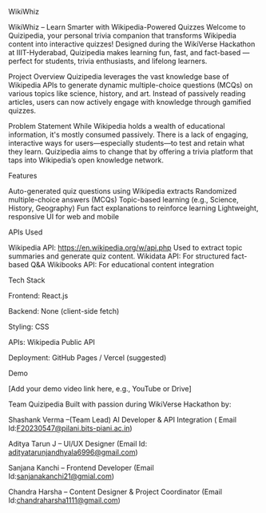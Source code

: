 WikiWhiz

WikiWhiz – Learn Smarter with Wikipedia-Powered Quizzes
Welcome to Quizipedia, your personal trivia companion that transforms Wikipedia content into interactive quizzes! Designed during the WikiVerse Hackathon at IIIT-Hyderabad, Quizipedia makes learning fun, fast, and fact-based — perfect for students, trivia enthusiasts, and lifelong learners.


Project Overview
Quizipedia leverages the vast knowledge base of Wikipedia APIs to generate dynamic multiple-choice questions (MCQs) on various topics like science, history, and art. Instead of passively reading articles, users can now actively engage with knowledge through gamified quizzes.


Problem Statement
While Wikipedia holds a wealth of educational information, it's mostly consumed passively. There is a lack of engaging, interactive ways for users—especially students—to test and retain what they learn. Quizipedia aims to change that by offering a trivia platform that taps into Wikipedia’s open knowledge network.


Features

Auto-generated quiz questions using Wikipedia extracts
Randomized multiple-choice answers (MCQs)
Topic-based learning (e.g., Science, History, Geography)
Fun fact explanations to reinforce learning
Lightweight, responsive UI for web and mobile



APIs Used

Wikipedia API: https://en.wikipedia.org/w/api.php
Used to extract topic summaries and generate quiz content.
Wikidata API: For structured fact-based Q&A
Wikibooks API: For educational content integration



Tech Stack


Frontend: React.js

Backend: None (client-side fetch)

Styling: CSS

APIs: Wikipedia Public API

Deployment: GitHub Pages / Vercel (suggested)



Demo

[Add your demo video link here, e.g., YouTube or Drive]



Team Quizipedia
Built with passion during WikiVerse Hackathon by:


Shashank Verma –(Team Lead) AI Developer & API Integration ( Email Id:F20230547@pilani.bits-piani.ac.in)

Aditya Tarun J – UI/UX Designer (Email Id: adityatarunjandhyala6996@gmail.com)

Sanjana Kanchi – Frontend Developer (Email Id:sanjanakanchi21@gmial.com)

Chandra Harsha – Content Designer & Project Coordinator
(Email Id:chandraharsha1111@gmail.com)
